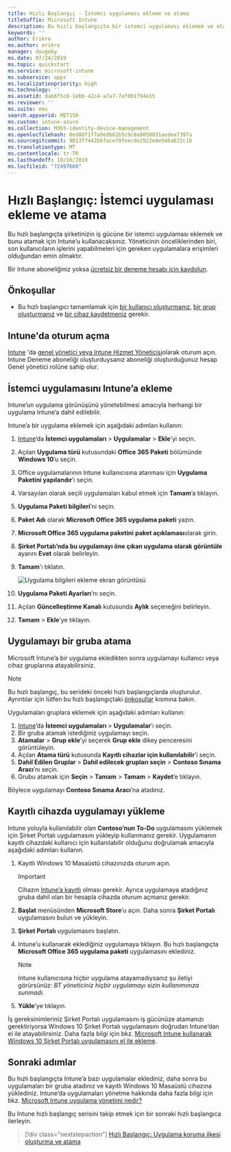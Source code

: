 ```yaml
---
title: Hızlı Başlangıç - İstemci uygulaması ekleme ve atama
titleSuffix: Microsoft Intune
description: Bu hızlı başlangıçta bir istemci uygulaması eklemek ve atamak için Microsoft Intune’u kullanacaksınız.
keywords: ''
author: Erikre
ms.author: erikre
manager: dougeby
ms.date: 07/24/2019
ms.topic: quickstart
ms.service: microsoft-intune
ms.subservice: apps
ms.localizationpriority: high
ms.technology: ''
ms.assetid: dab6f5c8-1ebb-42c4-a7a7-7af001f94e15
ms.reviewer: ''
ms.suite: ems
search.appverid: MET150
ms.custom: intune-azure
ms.collection: M365-identity-device-management
ms.openlocfilehash: 8ed8df1f7a9edb62b5c9c8a9050031aedea7397a
ms.sourcegitcommit: 9013f7442bbface78feecde2922e8e546a622c16
ms.translationtype: MT
ms.contentlocale: tr-TR
ms.lasthandoff: 10/16/2019
ms.locfileid: "72497660"
---
```

# <a name="quickstart-add-and-assign-a-client-app"></a>Hızlı Başlangıç: İstemci uygulaması ekleme ve atama

Bu hızlı başlangıçta şirketinizin iş gücüne bir istemci uygulaması eklemek ve bunu atamak için Intune’u kullanacaksınız. Yöneticinin önceliklerinden biri, son kullanıcıların işlerini yapabilmeleri için gereken uygulamalara erişimleri olduğundan emin olmaktır. 

Bir Intune aboneliğiniz yoksa [ücretsiz bir deneme hesabı için kaydolun](../fundamentals/free-trial-sign-up.md).

## <a name="prerequisites"></a>Önkoşullar

- Bu hızlı başlangıcı tamamlamak için [bir kullanıcı oluşturmanız](../fundamentals/quickstart-create-user.md), [bir grup oluşturmanız](../fundamentals/quickstart-create-group.md) ve [bir cihaz kaydetmeniz](../quickstart-setup-auto-enrollment.md) gerekir.

## <a name="sign-in-to-intune"></a>Intune'da oturum açma

[Intune](https://aka.ms/intuneportal) 'da [genel yönetici veya Intune Hizmet Yöneticisi](../fundamentals/users-add.md#types-of-administrators)olarak oturum açın. Intune Deneme aboneliği oluşturduysanız aboneliği oluşturduğunuz hesap Genel yönetici rolüne sahip olur.

## <a name="add-the-client-app-to-intune"></a>İstemci uygulamasını Intune’a ekleme

Intune’un uygulama görünüşünü yönetebilmesi amacıyla herhangi bir uygulama Intune’a dahil edilebilir. 

Intune’a bir uygulama eklemek için aşağıdaki adımları kullanın:
1. [Intune](https://aka.ms/intuneportal)’da **İstemci uygulamaları** > **Uygulamalar** > **Ekle**’yi seçin. 
2. Açılan **Uygulama türü** kutusundaki **Office 365 Paketi** bölümünde **Windows 10**’u seçin.
3. Office uygulamalarının Intune kullanıcısına atanması için **Uygulama Paketini yapılandır**’ı seçin.
4. Varsayılan olarak seçili uygulamaları kabul etmek için **Tamam**’a tıklayın.
5. **Uygulama Paketi bilgileri**’ni seçin.
6. **Paket Adı** olarak **Microsoft Office 365 uygulama paketi** yazın.
7. **Microsoft Office 365 uygulama paketini** **paket açıklaması**olarak girin.
8. **Şirket Portalı’nda bu uygulamayı öne çıkan uygulama olarak görüntüle** ayarını **Evet** olarak belirleyin.
9. **Tamam**'ı tıklatın.

    ![Uygulama bilgileri ekleme ekran görüntüsü](./media/quickstart-add-assign-app/quickstart-add-assign-app-01.png)

10. **Uygulama Paketi Ayarları**’nı seçin.
11. Açılan **Güncelleştirme Kanalı** kutusunda **Aylık** seçeneğini belirleyin.
12. **Tamam** > **Ekle**’ye tıklayın.

## <a name="assign-the-app-to-a-group"></a>Uygulamayı bir gruba atama

Microsoft Intune’a bir uygulama ekledikten sonra uygulamayı kullanıcı veya cihaz gruplarına atayabilirsiniz.

> [!NOTE]
> Bu hızlı başlangıç, bu serideki önceki hızlı başlangıçlarda oluşturulur. Ayrıntılar için lütfen bu hızlı başlangıçtaki [önkoşullar](quickstart-add-assign-app.md#prerequisites) kısmına bakın.

Uygulamaları gruplara eklemek için aşağıdaki adımları kullanın:
1. [Intune](https://aka.ms/intuneportal)’da **İstemci uygulamaları** > **Uygulamalar**’ı seçin. 
2. Bir gruba atamak istediğiniz uygulamayı seçin.
3. **Atamalar** > **Grup ekle**’yi seçerek **Grup ekle** dikey penceresini görüntüleyin.
4. Açılan **Atama türü** kutusunda **Kayıtlı cihazlar için kullanılabilir**’i seçin. 
5. **Dahil Edilen Gruplar** > **Dahil edilecek grupları seçin** > **Contoso Sınama Aracı**’nı seçin.
6. Grubu atamak için **Seçin** > **Tamam** > **Tamam** > **Kaydet**’e tıklayın.

Böylece uygulamayı **Contoso Sınama Aracı**’na atadınız.

## <a name="install-the-app-on-the-enrolled-device"></a>Kayıtlı cihazda uygulamayı yükleme

Intune yoluyla kullanılabilir olan **Contoso’nun To-Do** uygulamasını yüklemek için Şirket Portalı uygulamasını yükleyip kullanmanız gerekir. Uygulamanın kayıtlı cihazdaki kullanıcı için kullanılabilir olduğunu doğrulamak amacıyla aşağıdaki adımları kullanın.

1. Kayıtlı Windows 10 Masaüstü cihazınızda oturum açın.

    > [!IMPORTANT]
    > Cihazın [Intune’a kayıtlı](../quickstart-enroll-windows-device.md) olması gerekir. Ayrıca uygulamaya atadığınız gruba dahil olan bir hesapla cihazda oturum açmanız gerekir.

2. **Başlat** menüsünden **Microsoft Store**’u açın. Daha sonra **Şirket Portalı** uygulamasını bulun ve yükleyin.
3. **Şirket Portalı** uygulamasını başlatın.
4. Intune’u kullanarak eklediğiniz uygulamaya tıklayın. Bu hızlı başlangıçta **Microsoft Office 365 uygulama paketi** uygulamasını eklediniz.

    > [!NOTE]
    > Intune kullanıcısına hiçbir uygulama atayamadıysanız şu iletiyi görürsünüz: *BT yöneticiniz hiçbir uygulamayı sizin kullanımınıza sunmadı.*

5. **Yükle**’ye tıklayın.

İş gereksinimleriniz Şirket Portalı uygulamasını iş gücünüze atamanızı gerektiriyorsa Windows 10 Şirket Portalı uygulamasını doğrudan Intune’dan el ile atayabilirsiniz. Daha fazla bilgi için bkz. [Microsoft Intune kullanarak Windows 10 Şirket Portalı uygulamasını el ile ekleme](../company-portal-app.md).

## <a name="next-steps"></a>Sonraki adımlar

Bu hızlı başlangıçta Intune’a bazı uygulamalar eklediniz, daha sonra bu uygulamaları bir gruba atadınız ve kayıtlı Windows 10 Masaüstü cihazına yüklediniz. Intune’da uygulamaları yönetme hakkında daha fazla bilgi için bkz. [Microsoft Intune uygulama yönetimi nedir?](app-management.md)

Bu Intune hızlı başlangıç serisini takip etmek için bir sonraki hızlı başlangıca ilerleyin.

> [!div class="nextstepaction"]
> [Hızlı Başlangıç: Uygulama koruma ilkesi oluşturma ve atama](quickstart-create-assign-app-policy.md)
